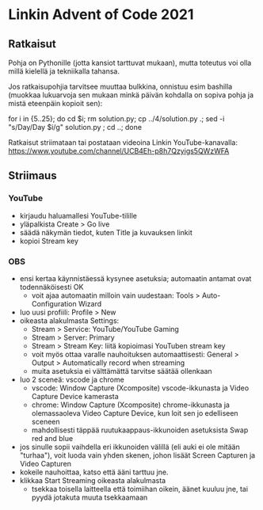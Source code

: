 # Linkin Advent of Code 2021

## Ratkaisut

Pohja on Pythonille (jotta kansiot tarttuvat mukaan), mutta toteutus voi olla millä kielellä ja tekniikalla tahansa.

Jos ratkaisupohjia tarvitsee muuttaa bulkkina, onnistuu esim bashilla (muokkaa lukuarvoja sen mukaan minkä päivän kohdalla on sopiva pohja ja mistä eteenpäin kopioit sen):

for i in {5..25}; do cd $i; rm solution.py; cp ../4/solution.py .; sed -i "s/Day/Day $i/g" solution.py ; cd ..; done

Ratkaisut striimataan tai postataan videoina Linkin YouTube-kanavalla: https://www.youtube.com/channel/UCB4Eh-p8h7Qzyigs5QWzWFA

## Striimaus

### YouTube
- kirjaudu haluamallesi YouTube-tilille
- yläpalkista Create > Go live
- säädä näkymän tiedot, kuten Title ja kuvauksen linkit
- kopioi Stream key

### OBS
- ensi kertaa käynnistäessä kysynee asetuksia; automaatin antamat ovat todennäköisesti OK
    - voit ajaa automaatin milloin vain uudestaan: Tools > Auto-Configuration Wizard
- luo uusi profiili: Profile > New
- oikeasta alakulmasta Settings: 
    - Stream > Service: YouTube/YouTube Gaming 
    - Stream > Server: Primary 
    - Stream > Stream Key: liitä kopioimasi YouTuben stream key
    - voit myös ottaa varalle nauhoituksen automaattisesti: General > Output > Automatically record when streaming
    - muita asetuksia ei välttämättä tarvitse säätää ollenkaan
- luo 2 sceneä: vscode ja chrome
    - vscode: Window Capture (Xcomposite) vscode-ikkunasta ja Video Capture Device kamerasta
    - chrome: Window Capture (Xcomposite) chrome-ikkunasta ja olemassaoleva Video Capture Device, kun loit sen jo edelliseen sceneen
    - mahdollisesti täppää ruutukaappaus-ikkunoiden asetuksista Swap red and blue
- jos sinulle sopii vaihdella eri ikkunoiden välillä (eli auki ei ole mitään "turhaa"), voit luoda vain yhden skenen, johon lisäät Screen Capturen ja Video Capturen
- kokeile nauhoittaa, katso että ääni tarttuu jne. 
- klikkaa Start Streaming oikeasta alakulmasta 
    - tsekkaa toisella laitteella että toimiihan oikein, äänet kuuluu jne, tai pyydä jotakuta muuta tsekkaamaan
